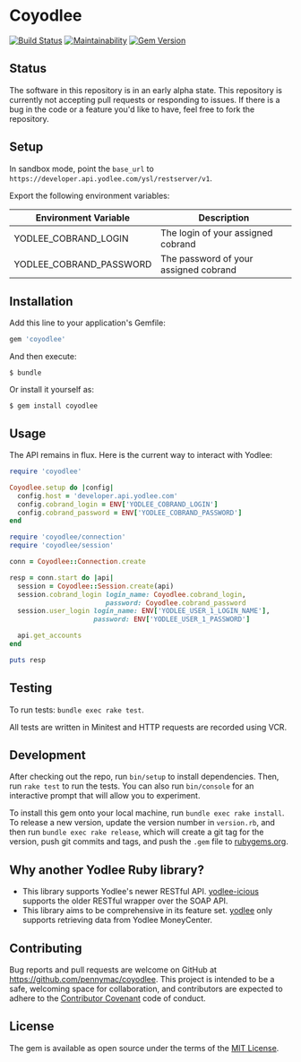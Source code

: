 # Coyodlee
[![Build Status](https://travis-ci.com/pennymac/coyodlee.svg?token=KvBtKQs616ELBMQxp2n7&branch=master)](https://travis-ci.com/pennymac/coyodlee)
[![Maintainability](https://api.codeclimate.com/v1/badges/f36b069069540b196fbd/maintainability)](https://codeclimate.com/github/pennymac/coyodlee/maintainability)
[![Gem Version](https://badge.fury.io/rb/coyodlee.svg)](https://badge.fury.io/rb/coyodlee)

## Status

The software in this repository is in an early alpha state. This repository is currently not accepting pull requests or responding to issues. If there is a bug in the code or a feature you'd like to have, feel free to fork the repository.

## Setup

In sandbox mode, point the ```base_url``` to ```https://developer.api.yodlee.com/ysl/restserver/v1```.

Export the following environment variables:

| Environment Variable      | Description                           |
|---------------------------|---------------------------------------|
| YODLEE\_COBRAND\_LOGIN    | The login of your assigned cobrand    |
| YODLEE\_COBRAND\_PASSWORD | The password of your assigned cobrand |

## Installation

Add this line to your application's Gemfile:

```ruby
gem 'coyodlee'
```

And then execute:

    $ bundle

Or install it yourself as:

    $ gem install coyodlee

## Usage

The API remains in flux. Here is the current way to interact with Yodlee:

``` ruby
require 'coyodlee'

Coyodlee.setup do |config|
  config.host = 'developer.api.yodlee.com'
  config.cobrand_login = ENV['YODLEE_COBRAND_LOGIN']
  config.cobrand_password = ENV['YODLEE_COBRAND_PASSWORD']
end

require 'coyodlee/connection'
require 'coyodlee/session'

conn = Coyodlee::Connection.create

resp = conn.start do |api|
  session = Coyodlee::Session.create(api)
  session.cobrand_login login_name: Coyodlee.cobrand_login,
                        password: Coyodlee.cobrand_password
  session.user_login login_name: ENV['YODLEE_USER_1_LOGIN_NAME'],
                     password: ENV['YODLEE_USER_1_PASSWORD']

  api.get_accounts
end

puts resp
```

## Testing

To run tests: ```bundle exec rake test```.

All tests are written in Minitest and HTTP requests are recorded using VCR.

## Development

After checking out the repo, run `bin/setup` to install dependencies. Then, run `rake test` to run the tests. You can also run `bin/console` for an interactive prompt that will allow you to experiment.

To install this gem onto your local machine, run `bundle exec rake install`. To release a new version, update the version number in `version.rb`, and then run `bundle exec rake release`, which will create a git tag for the version, push git commits and tags, and push the `.gem` file to [rubygems.org](https://rubygems.org).

## Why another Yodlee Ruby library?

* This library supports Yodlee's newer RESTful API. [yodlee-icious](https://github.com/liftforward/yodlee-icious) supports the older RESTful wrapper over the SOAP API.
* This library aims to be comprehensive in its feature set. [yodlee](https://github.com/aasmith/yodlee) only supports retrieving data from Yodlee MoneyCenter.

## Contributing

Bug reports and pull requests are welcome on GitHub at https://github.com/pennymac/coyodlee. This project is intended to be a safe, welcoming space for collaboration, and contributors are expected to adhere to the [Contributor Covenant](http://contributor-covenant.org) code of conduct.

## License

The gem is available as open source under the terms of the [MIT License](http://opensource.org/licenses/MIT).

